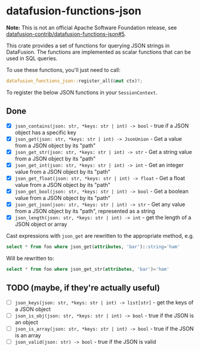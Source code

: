 # datafusion-functions-json

**Note:** This is not an official Apache Software Foundation release, see [datafusion-contrib/datafusion-functions-json#5](https://github.com/datafusion-contrib/datafusion-functions-json/issues/5).

This crate provides a set of functions for querying JSON strings in DataFusion. The functions are implemented as scalar functions that can be used in SQL queries.

To use these functions, you'll just need to call:

```rust
datafusion_functions_json::register_all(&mut ctx)?;
```

To register the below JSON functions in your `SessionContext`.

## Done

* [x] `json_contains(json: str, *keys: str | int) -> bool` - true if a JSON object has a specific key
* [x] `json_get(json: str, *keys: str | int) -> JsonUnion` - Get a value from a JSON object by its "path"
* [x] `json_get_str(json: str, *keys: str | int) -> str` - Get a string value from a JSON object by its "path"
* [x] `json_get_int(json: str, *keys: str | int) -> int` - Get an integer value from a JSON object by its "path"
* [x] `json_get_float(json: str, *keys: str | int) -> float` - Get a float value from a JSON object by its "path"
* [x] `json_get_bool(json: str, *keys: str | int) -> bool` - Get a boolean value from a JSON object by its "path"
* [x] `json_get_json(json: str, *keys: str | int) -> str` - Get any value from a JSON object by its "path", represented as a string
* [x] `json_length(json: str, *keys: str | int) -> int` - get the length of a JSON object or array

Cast expressions with `json_get` are rewritten to the appropriate method, e.g.

```sql
select * from foo where json_get(attributes, 'bar')::string='ham'
```
Will be rewritten to:
```sql
select * from foo where json_get_str(attributes, 'bar')='ham'
```

## TODO (maybe, if they're actually useful)

* [ ] `json_keys(json: str, *keys: str | int) -> list[str]` - get the keys of a JSON object
* [ ] `json_is_obj(json: str, *keys: str | int) -> bool` - true if the JSON is an object
* [ ] `json_is_array(json: str, *keys: str | int) -> bool` - true if the JSON is an array
* [ ] `json_valid(json: str) -> bool` - true if the JSON is valid
